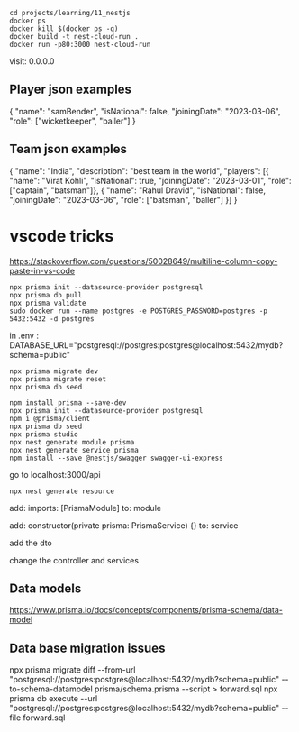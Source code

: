 ```
cd projects/learning/11_nestjs
docker ps
docker kill $(docker ps -q)
docker build -t nest-cloud-run .
docker run -p80:3000 nest-cloud-run
```

visit: 0.0.0.0 


## Player json examples
{
    "name": "samBender",
    "isNational": false,
    "joiningDate": "2023-03-06",
    "role": ["wicketkeeper", "baller"]
}

## Team json examples
{
    "name": "India",
    "description": "best team in the world",
    "players": [{
    "name": "Virat Kohli",
    "isNational": true,
    "joiningDate": "2023-03-01",
    "role": ["captain", "batsman"]}, {
    "name": "Rahul Dravid",
    "isNational": false,
    "joiningDate": "2023-03-06",
    "role": ["batsman", "baller"]
    }]
}

# vscode tricks
https://stackoverflow.com/questions/50028649/multiline-column-copy-paste-in-vs-code

```
npx prisma init --datasource-provider postgresql
npx prisma db pull
npx prisma validate
sudo docker run --name postgres -e POSTGRES_PASSWORD=postgres -p 5432:5432 -d postgres
```

in .env : 
DATABASE_URL="postgresql://postgres:postgres@localhost:5432/mydb?schema=public"

```
npx prisma migrate dev
npx prisma migrate reset
npx prisma db seed
```


```
npm install prisma --save-dev
npx prisma init --datasource-provider postgresql
npm i @prisma/client
npx prisma db seed
npx prisma studio
npx nest generate module prisma
npx nest generate service prisma
npm install --save @nestjs/swagger swagger-ui-express
```

go to localhost:3000/api

```
npx nest generate resource
```

add: imports: [PrismaModule]
to: module

add: constructor(private prisma: PrismaService) {}
to: service

add the dto

change the controller and services

## Data models
https://www.prisma.io/docs/concepts/components/prisma-schema/data-model


## Data base migration issues
npx prisma migrate diff --from-url "postgresql://postgres:postgres@localhost:5432/mydb?schema=public" --to-schema-datamodel prisma/schema.prisma --script > forward.sql
npx prisma db execute --url "postgresql://postgres:postgres@localhost:5432/mydb?schema=public" --file forward.sql